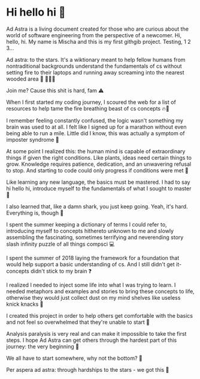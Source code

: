 
# Hi hello hi 🖖 

 Ad Astra is a living document created for those who are curious about the world of software engineering from the perspective of a newcomer. Hi, hello, hi. My name is Mischa and this is my first githgib project. Testing, 1 2 3...

Ad astra: to the stars. It's a wiktionary meant to help fellow humans from nontraditional backgrounds understand the fundamentals of cs without setting fire to their laptops and running away screaming into the nearest wooded area 🌲 🏃🏼‍♀️

Join me? Cause this shit is hard, fam ⚠️

When I first started my coding journey, I scoured the web for a list of resources to help tame the fire breathing beast of cs concepts 🔥🐉

I remember feeling constantly confused, the logic wasn't something my brain was used to at all. I felt like I signed up for a marathon without even being able to run a mile. Little did I know, this was actually a symptom of imposter syndrome 🚫

At some point I realized this: the human mind is capable of extraordinary things if given the right conditions. Like plants, ideas need certain things to grow. Knowledge requires patience, dedication, and an unwavering refusal to stop. And starting to code could only progress if conditions were met 🌱

Like learning any new language, the basics must be mastered. I had to say hi hello hi, introduce myself to the fundamentals of what I sought to master 📖

I also learned that, like a damn shark, you just keep going. Yeah, it's hard. Everything is, though 🦈

I spent the summer keeping a dictionary of terms I could refer to, introducing myself to concepts hithereto unknown to me and slowly assembling the fascinating, sometimes terrifying and neverending story slash infinity puzzle of all things compsci 💻

I spent the summer of 2018 laying the framework for a foundation that would help support a basic understanding of cs. And I still didn't get it- concepts didn't stick to my brain ❓

I realized I needed to inject some life into what I was trying to learn. I needed metaphors and examples and stories to bring these concepts to life, otherwise they would just collect dust on my mind shelves like useless knick knacks 🏺

I created this project in order to help others get comfortable with the basics and not feel so overwhelmed that they're unable to start 🤯

Analysis paralysis is very real and can make it impossible to take the first steps. I hope Ad Astra can get others through the hardest part of this journey: the very beginning 🚦

We all have to start somewhere, why not the bottom? 🍑

Per aspera ad astra: through hardships to the stars - we got this 🌠
